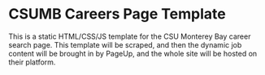 # CSUMB Careers Page Template
This is a static HTML/CSS/JS template for the CSU Monterey Bay career search page. This template will be scraped, and then the dynamic job content will be brought in by PageUp, and the whole site will be hosted on their platform.
